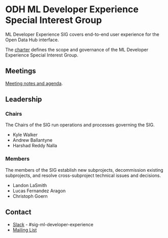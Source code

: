 # ODH ML Developer Experience Special Interest Group

ML Developer Experience SIG covers end-to-end user experience for the Open Data Hub interface.

The [charter](./charter.md) defines the scope and governance of the ML Developer Experience Special Interest Group.

## Meetings

[Meeting notes and agenda](https://github.com/opendatahub-io/sig-ml-developer-experience/wiki).

## Leadership

### Chairs

The Chairs of the SIG run operations and processes governing the SIG.
- Kyle Walker
- Andrew Ballantyne
- Harshad Reddy Nalla

### Members

The members of the SIG establish new subprojects, decommission existing subprojects, and resolve cross-subproject technical issues and decisions.

- Landon LaSmith
- Lucas Fernandez Aragon
- Christoph Goern

## Contact

- [Slack](https://odh-io.slack.com/archives/C03P2A9PHCG) - #sig-ml-developer-experience
- [Mailing List](mailto:users@lists.opendatahub.io)
